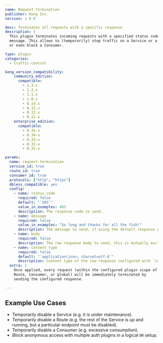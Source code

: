 ```yaml
---
name: Request Termination
publisher: Kong Inc.
version: 1.0.0

desc: Terminates all requests with a specific response
description: |
  This plugin terminates incoming requests with a specified status code and
  message. This allows to (temporarily) stop traffic on a Service or a Route,
  or even block a Consumer.

type: plugin
categories:
  - traffic-control

kong_version_compatibility:
    community_edition:
      compatible:
        - 1.3.x
        - 1.2.x
        - 1.1.x
        - 1.0.x
        - 0.14.x
        - 0.13.x
        - 0.12.x
        - 0.11.x
    enterprise_edition:
      compatible:
        - 0.35-x
        - 0.34-x
        - 0.33-x
        - 0.32-x
        - 0.31-x

params:
  name: request-termination
  service_id: true
  route_id: true
  consumer_id: true
  protocols: ["http", "https"]
  dbless_compatible: yes
  config:
    - name: status_code
      required: false
      default: "`503`"
      value_in_examples: 403
      description: The response code to send.
    - name: message
      required: false
      value_in_examples: "So long and thanks for all the fish!"
      description: The message to send, if using the default response generator.
    - name: body
      required: false
      description: The raw response body to send, this is mutually exclusive with the `config.message` field.
    - name: content_type
      required: false
      default: "`application/json; charset=utf-8`"
      description: Content type of the raw response configured with `config.body`.
  extra: |
    Once applied, every request (within the configured plugin scope of a Service,
    Route, Consumer, or global) will be immediately terminated by
    sending the configured response.

---
```


## Example Use Cases

- Temporarily disable a Service (e.g. it is under maintenance).
- Temporarily disable a Route (e.g. the rest of the Service is up and running, but a particular endpoint must be disabled).
- Temporarily disable a Consumer (e.g. excessive consumption).
- Block anonymous access with multiple auth plugins in a logical `OR` setup.
